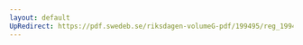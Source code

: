 ```yaml
---
layout: default
UpRedirect: https://pdf.swedeb.se/riksdagen-volumeG-pdf/199495/reg_199495/reg_199495_0447.pdf
---
```

